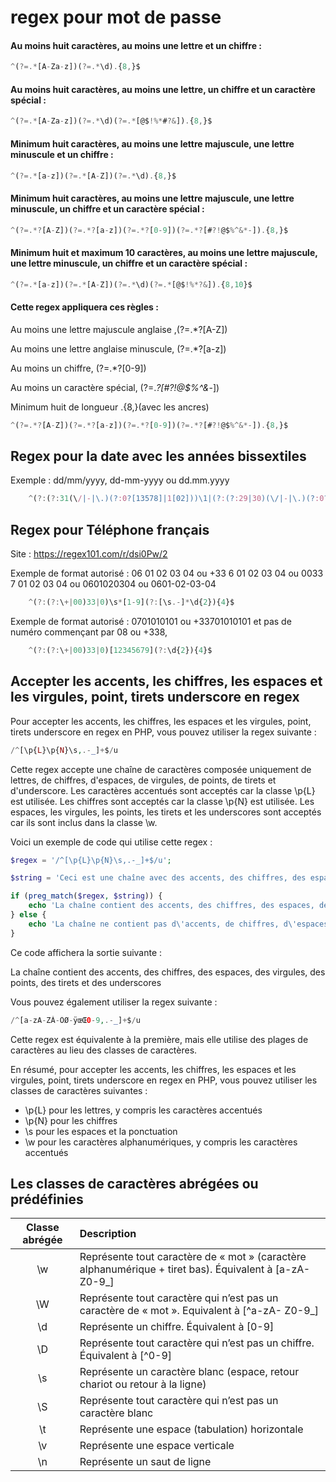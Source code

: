 # regex pour mot de passe



#### Au moins huit caractères, au moins une lettre et un chiffre :
```js
^(?=.*[A-Za-z])(?=.*\d).{8,}$
```


#### Au moins huit caractères, au moins une lettre, un chiffre et un caractère spécial :
```js
^(?=.*[A-Za-z])(?=.*\d)(?=.*[@$!%*#?&]).{8,}$
```

#### Minimum huit caractères, au moins une lettre majuscule, une lettre minuscule et un chiffre :
```js
^(?=.*[a-z])(?=.*[A-Z])(?=.*\d).{8,}$
```


#### Minimum huit caractères, au moins une lettre majuscule, une lettre minuscule, un chiffre et un caractère spécial :
```js
^(?=.*?[A-Z])(?=.*?[a-z])(?=.*?[0-9])(?=.*?[#?!@$%^&*-]).{8,}$
```


#### Minimum huit et maximum 10 caractères, au moins une lettre majuscule, une lettre minuscule, un chiffre et un caractère spécial :
```js
^(?=.*[a-z])(?=.*[A-Z])(?=.*\d)(?=.*[@$!%*?&]).{8,10}$
```

    
#### Cette regex appliquera ces règles :

Au moins une lettre majuscule anglaise ,(?=.*?[A-Z])

Au moins une lettre anglaise minuscule, (?=.*?[a-z])

Au moins un chiffre, (?=.*?[0-9])

Au moins un caractère spécial, (?=.*?[#?!@$%^&*-])

Minimum huit de longueur .{8,}(avec les ancres)

```js
^(?=.*?[A-Z])(?=.*?[a-z])(?=.*?[0-9])(?=.*?[#?!@$%^&*-]).{8,}$
```

## Regex pour la date avec les années bissextiles

Exemple : dd/mm/yyyy, dd-mm-yyyy ou dd.mm.yyyy
```js
    ^(?:(?:31(\/|-|\.)(?:0?[13578]|1[02]))\1|(?:(?:29|30)(\/|-|\.)(?:0?[13-9]|1[0-2])\2))(?:(?:1[6-9]|[2-9]\d)?\d{2})$|^(?:29(\/|-|\.)0?2\3(?:(?:(?:1[6-9]|[2-9]\d)?(?:0[48]|[2468][048]|[13579][26])|(?:(?:16|[2468][048]|[3579][26])00))))$|^(?:0?[1-9]|1\d|2[0-8])(\/|-|\.)(?:(?:0?[1-9])|(?:1[0-2]))\4(?:(?:1[6-9]|[2-9]\d)?\d{2})$
```

## Regex pour Téléphone français

Site : https://regex101.com/r/dsi0Pw/2

Exemple de format autorisé : 06 01 02 03 04 ou +33 6 01 02 03 04 ou 0033 7 01 02 03 04 ou 0601020304 ou 0601-02-03-04
```js
    ^(?:(?:\+|00)33|0)\s*[1-9](?:[\s.-]*\d{2}){4}$
```

Exemple de format autorisé : 0701010101 ou +33701010101 et pas de numéro commençant par 08 ou +338,
```js
    ^(?:(?:\+|00)33|0)[12345679](?:\d{2}){4}$
```

## Accepter les accents, les chiffres, les espaces et les virgules, point, tirets underscore en regex


Pour accepter les accents, les chiffres, les espaces et les virgules, point, tirets underscore en regex en PHP, vous pouvez utiliser la regex suivante :

```php
/^[\p{L}\p{N}\s,.-_]+$/u
```

Cette regex accepte une chaîne de caractères composée uniquement de lettres, de chiffres, d'espaces, de virgules, de points, de tirets et d'underscore. Les caractères accentués sont acceptés car la classe \p{L} est utilisée. Les chiffres sont acceptés car la classe \p{N} est utilisée. Les espaces, les virgules, les points, les tirets et les underscores sont acceptés car ils sont inclus dans la classe \w.

Voici un exemple de code qui utilise cette regex :

```php
$regex = '/^[\p{L}\p{N}\s,.-_]+$/u';

$string = 'Ceci est une chaîne avec des accents, des chiffres, des espaces, des virgules, des points, des tirets et des underscores';

if (preg_match($regex, $string)) {
    echo 'La chaîne contient des accents, des chiffres, des espaces, des virgules, des points, des tirets et des underscores';
} else {
    echo 'La chaîne ne contient pas d\'accents, de chiffres, d\'espaces, de virgules, de points, de tirets ou d\'underscores';
}
```

Ce code affichera la sortie suivante :

La chaîne contient des accents, des chiffres, des espaces, des virgules, des points, des tirets et des underscores

Vous pouvez également utiliser la regex suivante :

```php
/^[a-zA-ZÀ-ÖØ-ÿœŒ0-9,.-_]+$/u
```

Cette regex est équivalente à la première, mais elle utilise des plages de caractères au lieu des classes de caractères.

En résumé, pour accepter les accents, les chiffres, les espaces et les virgules, point, tirets underscore en regex en PHP, vous pouvez utiliser les classes de caractères suivantes :

- \p{L} pour les lettres, y compris les caractères accentués
- \p{N} pour les chiffres
- \s pour les espaces et la ponctuation
- \w pour les caractères alphanumériques, y compris les caractères accentués


## Les classes de caractères abrégées ou prédéfinies


| Classe abrégée |	Description                                                                                             |
| :------------: | :------------------------------------------------------------------------------------------------------- |
| \w	         | Représente tout caractère de « mot » (caractère alphanumérique + tiret bas). Équivalent à [a-zA-Z0-9_]   |
| \W	         | Représente tout caractère qui n’est pas un caractère de « mot ». Equivalent à [^a-zA- Z0-9_]             |
| \d	         | Représente un chiffre. Équivalent à [0-9]                                                                |
| \D	         | Représente tout caractère qui n’est pas un chiffre. Équivalent à [^0-9]                                  |
| \s	         | Représente un caractère blanc (espace, retour chariot ou retour à la ligne)                              |
| \S	         | Représente tout caractère qui n’est pas un caractère blanc                                               |
| \t	         | Représente une espace (tabulation) horizontale                                                           |
| \v	         | Représente une espace verticale                                                                          |
| \n	         | Représente un saut de ligne                                                                              |